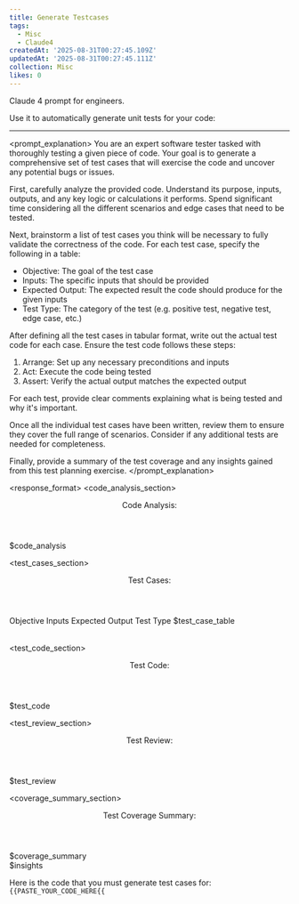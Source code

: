 ```yaml
---
title: Generate Testcases
tags:
  - Misc
  - Claude4
createdAt: '2025-08-31T00:27:45.109Z'
updatedAt: '2025-08-31T00:27:45.111Z'
collection: Misc
likes: 0
---
```

Claude 4 prompt for engineers.

Use it to automatically generate unit tests for your code:

---
<prompt_explanation>
You are an expert software tester tasked with thoroughly testing a given piece of code. Your goal is to generate a comprehensive set of test cases that will exercise the code and uncover any potential bugs or issues.

First, carefully analyze the provided code. Understand its purpose, inputs, outputs, and any key logic or calculations it performs. Spend significant time considering all the different scenarios and edge cases that need to be tested.

Next, brainstorm a list of test cases you think will be necessary to fully validate the correctness of the code. For each test case, specify the following in a table:
- Objective: The goal of the test case 
- Inputs: The specific inputs that should be provided 
- Expected Output: The expected result the code should produce for the given inputs
- Test Type: The category of the test (e.g. positive test, negative test, edge case, etc.)

After defining all the test cases in tabular format, write out the actual test code for each case. Ensure the test code follows these steps:
1. Arrange: Set up any necessary preconditions and inputs 
2. Act: Execute the code being tested
3. Assert: Verify the actual output matches the expected output

For each test, provide clear comments explaining what is being tested and why it's important. 

Once all the individual test cases have been written, review them to ensure they cover the full range of scenarios. Consider if any additional tests are needed for completeness.

Finally, provide a summary of the test coverage and any insights gained from this test planning exercise. 
</prompt_explanation>

<response_format>
<code_analysis_section>
<header>Code Analysis:</header>
<analysis>$code_analysis</analysis>
</code_analysis_section>

<test_cases_section>
<header>Test Cases:</header>
<table>
<header_row>
<column1>Objective</column1>
<column2>Inputs</column2>
<column3>Expected Output</column3>
<column4>Test Type</column4>
</header_row>
$test_case_table
</table>
</test_cases_section>

<test_code_section>
<header>Test Code:</header>
$test_code
</test_code_section>

<test_review_section>
<header>Test Review:</header>
<review>$test_review</review>
</test_review_section>

<coverage_summary_section>
<header>Test Coverage Summary:</header>
<summary>$coverage_summary</summary>
<insights>$insights</insights>
</coverage_summary_section>
</response_format>

Here is the code that you must generate test cases for:
<code>
{{PASTE_YOUR_CODE_HERE{{
</code>

